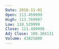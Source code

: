 ```yaml
---
Date: 2016-11-01
Open: 113.459999
High: 113.769997
Low: 110.529999
Close: 111.489998
Adj Close: 108.304131
Volume: 43825800
---
```

